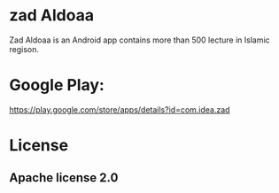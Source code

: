 # zad Aldoaa

Zad Aldoaa is an Android app contains more than 500 lecture in Islamic regison.

# Google Play:

https://play.google.com/store/apps/details?id=com.idea.zad

# License

## Apache license 2.0

